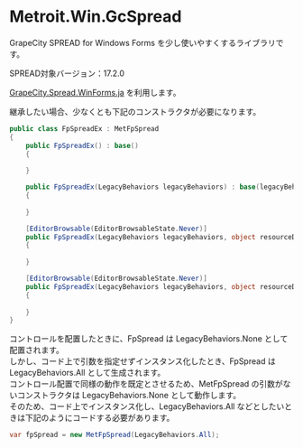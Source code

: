 # Metroit.Win.GcSpread
GrapeCity SPREAD for Windows Forms を少し使いやすくするライブラリです。

SPREAD対象バージョン：17.2.0

[GrapeCity.Spread.WinForms.ja](https://www.nuget.org/packages/GrapeCity.Spread.WinForms.ja/17.2.0) を利用します。


継承したい場合、少なくとも下記のコンストラクタが必要になります。
```cs
public class FpSpreadEx : MetFpSpread
{
    public FpSpreadEx() : base()
    {
        
    }

    public FpSpreadEx(LegacyBehaviors legacyBehaviors) : base(legacyBehaviors)
    {
        
    }

    [EditorBrowsable(EditorBrowsableState.Never)]
    public FpSpreadEx(LegacyBehaviors legacyBehaviors, object resourceData) : base(legacyBehaviors, resourceData)
    {
        
    }

    [EditorBrowsable(EditorBrowsableState.Never)]
    public FpSpreadEx(LegacyBehaviors legacyBehaviors, object resourceData, bool enhancedShapeEngine) : base(legacyBehaviors, resourceData, enhancedShapeEngine)
    {
        
    }
}
```

コントロールを配置したときに、FpSpread は LegacyBehaviors.None として配置されます。  
しかし、コード上で引数を指定せずインスタンス化したとき、FpSpread は LegacyBehaviors.All として生成されます。  
コントロール配置で同様の動作を既定とさせるため、MetFpSpread の引数がないコンストラクタは LegacyBehaviors.None として動作します。  
そのため、コード上でインスタンス化し、LegacyBehaviors.All などとしたいときは下記のようにコードする必要があります。

```cs
var fpSpread = new MetFpSpread(LegacyBehaviors.All);
```
